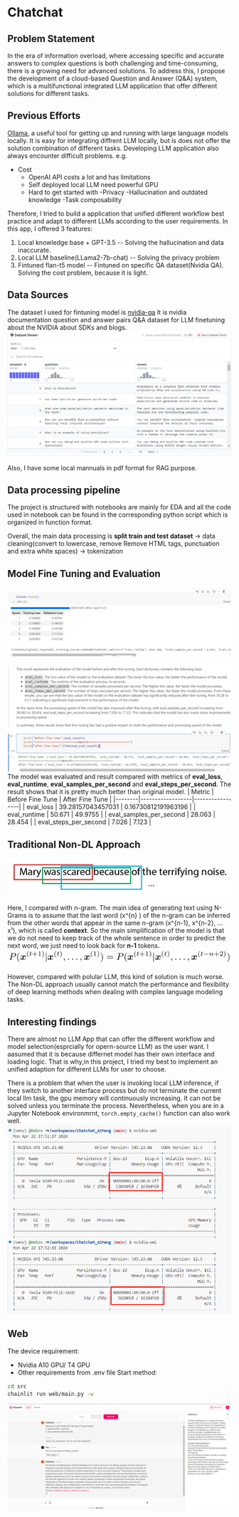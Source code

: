 # Chatchat
## Problem Statement
In the era of information overload, where accessing specific and accurate answers to complex questions is both challenging and time-consuming, there is a growing need for advanced solutions. To address this, I propose the development of a cloud-based Question and Answer (Q&A) system, which is a multifunctional integrated LLM application that offer different solutions for different tasks.
## Previous Efforts
[Ollama](https://ollama.com/), a useful tool for getting up and running with large language models locally. It is easy for integrating diffrent LLM locally, but is does not offer the solution combination of different tasks. Developing LLM application also always encounter difficult problems. e.g. 
- Cost 
    - OpenAI API costs a lot and has limitations
    - Self deployed local LLM need powerful GPU
    - Hard to get started with
-Privacy
-Hallucination and outdated knowledge
-Task composability

Therefore, I tried to build a application that unified different workflow best practice and adapt to different LLMs according to the user requirements. In this app, I offered 3 features:

1. Local knowledge base + GPT-3.5 -- Solving the hallucination and data inaccurate.
2. Local LLM baseline(LLama2-7b-chat) -- Solving the privacy problem
3. Fintuned flan-t5 model -- Fintuned on specific QA dataset(Nvidia QA). Solving the cost problem, because it is light.

## Data Sources
The dataset I used for fintuning model is [nvidia-qa](https://huggingface.co/datasets/ajsbsd/nvidia-qa) It is nvidia documentation question and answer pairs Q&A dataset for LLM finetuning about the NVIDIA about SDKs and blogs. 
![alt text](./images/image-2.png)

Also, I have some local mannuals in pdf format for RAG purpose.

## Data processing pipeline  
The project is structured with notebooks are mainly for EDA and all the code used in notebook can be found in the corresponding python script which is organized in function format.

Overall, the main data processing is **split train and test dataset** -> data cleaning(convert to lowercase, remove Remove HTML tags, punctuation and extra white spaces) -> tokenization

## Model Fine Tuning and Evaluation
![alt text](./images/image.png)

![alt text](./images/image-3.png)
The model was evaluated and result compared with metrics of **eval_loss**, **eval_runtime**, **eval_samples_per_second** and **eval_steps_per_second**. The result shows that it is pretty much better than original model.
| Metric | Before Fine Tune | After Fine Tune |
|--------|------------------|-----------------|
| eval_loss | 39.28157043457031 | 0.16730812191963196 |
| eval_runtime | 50.671 | 49.9755 |
| eval_samples_per_second | 28.063 | 28.454 |
| eval_steps_per_second | 7.026 | 7.123 |

## Traditional Non-DL Approach
![alt text](./images/image-4.png)
Here, I compared with n-gram. The main idea of generating text using N-Grams is to assume that the last word (x^{n} ) of the n-gram can be inferred from the other words that appear in the same n-gram (x^{n-1}, x^{n-2}, … x¹), which is called **context**. So the main simplification of the model is that we do not need to keep track of the whole sentence in order to predict the next word, we just need to look back for **n-1** tokens.
![alt text](./images/image-5.png)

However, compared with polular LLM, this kind of solution is much worse. The Non-DL approach usually cannot match the performance and flexibility of deep learning methods when dealing with complex language modeling tasks. 

## Interesting findings
There are almost no LLM App that can offer the different workflow and model selection(esprcially for opern-source LLM) as the user want. I aasumed that it is because differnet model has their own interface and loading logic. That is why,in this project, I tried my best to implement an unified adaption for different LLMs for user to choose. 

There is a problem that when the user is invoking local LLM inference, if they switch to another interface process but do not terminate the current local llm task, the gpu memory will continuously increasing. It can not be solved unless you terminate the process. Nevertheless, when you are in a Jupyter Notebook environmrnt, `torch.empty_cache()` function can also work well.
![alt text](./images/image2.png)

## Web
The device requirement: 
- Nvidia A10 GPU/ T4 GPU
- Other requirements from .env file
Start method: 
```bash
cd src
chainlit run web/main.py -w
```
![alt text](./images/image-1.png)